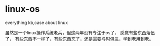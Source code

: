 # linux-os
everything kb,case about linux 

虽然是一个linux操作系统老兵，但这两年没有专注于os了， 感觉有些东西落伍了， 有些东西不一样了，有些东西忘了，还是需要与时俱进，学到老用到老。
